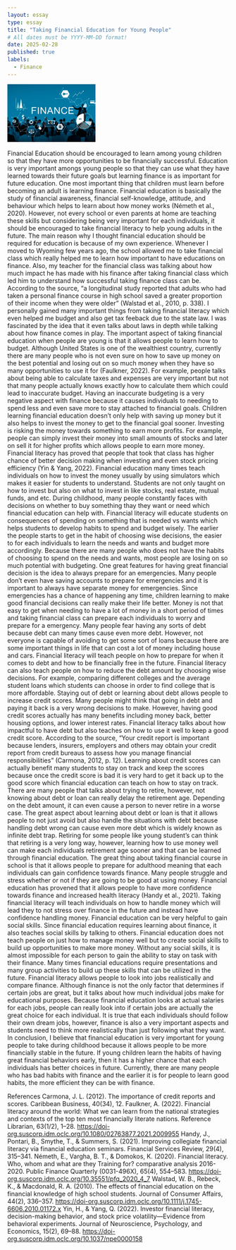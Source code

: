 ```yaml
---
layout: essay
type: essay
title: "Taking Financial Education for Young People"
# All dates must be YYYY-MM-DD format!
date: 2025-02-28
published: true
labels:
  - Finance
---
```


<img width="200px" class="Finance" src="../img/finance.jpg">

Financial Education should be encouraged to learn among young children so that they have more opportunities to be financially successful. Education is very important amongs young people so that they can use what they have learned towards their future goals but learning finance is as important for future education. One most  important thing that children must learn before becoming an adult is learning finance. Financial education is basically the study of financial awareness, financial self-knowledge, attitude, and behaviour which helps to learn about how money works (Németh et al., 2020). However, not every school or even parents at home are teaching these skills but considering being very important for each individuals, it should be encouraged to take financial literacy to help young adults in the future. 
The main reason why I thought financial education should be required for education is because of my own experience. Whenever I moved to Wyoming few years ago, the school allowed me to take financial class which really helped me to learn how important to have educations on finance. Also, my teacher for the financial class was talking about how much impact he has made with his finance after taking financial class which led him to understand how successful taking finance class can be. According to the source,  “a longitudinal study reported that adults who had taken a personal finance course in high school saved a greater proportion of their income when they were older” (Walstad et al., 2010, p. 338). I personally gained many important things from taking financial literacy which even helped me budget and also get tax feeback due to the state law. I was fascinated by the idea that it even talks about laws in depth while talking about how finance comes in play. 
The important aspect of taking financial education when people are young is that it allows people to learn how to budget. Although United States is one of the wealthiest country, currently there are many people who is not even sure on how to save up money on the best potential and losing out on so much money when they have so many opportunities to use it for (Faulkner, 2022). For example, people talks about being able to calculate taxes and expenses are very important but not that many people actually knows exactly how to calculate them which could lead to inaccurate budget. Having an inaccurate budgeting is a very negative aspect with finance because it causes individuals to needing to spend less and even save more to stay attached to financial goals. 
Children learning financial education doesn’t only help with saving up money but it also helps to invest the money to get to the financial goal sooner. Investing is risking the money towards something to earn more profits. For example, people can simply invest their money into small amounts of stocks and later on sell it for higher profits which allows people to earn more money. Financial literacy has proved that people that took that class has higher chance of better decision making when investing and even stock pricing efficiency (Yin & Yang, 2022). Financial education many times teach individuals on how to invest the money usually by using simulators which makes it easier for students to understand. Students are not only taught on how to invest but also on what to invest in like stocks, real estate, mutual funds, and etc. 
During childhood, many people constantly faces with decisions on whether to buy something thay they want or need which financial education can help with. Financial literacy will educate students on consequences of spending on something that is needed vs wants which helps students to develop habits to spend and budget wisely. The earlier the people starts to get in the habit of choosing wise decisions, the easier to for each individuals to learn the needs and wants and budget more accordingly. Because there are many people who does not have the habits of choosing to spend on the needs and wants, most people are losing on so much potential with budgeting. 
One great features for having great financial decision is the idea to always prepare for an emergencies. Many people don’t even have saving accounts to prepare for emergencies and it is important to always have separate money for emergencies. Since emergencies has a chance of happening any time, children learning to make good financial decisions can really make their life better. Money is not that easy to get when needing to have a lot of money in a short period of times and taking financial class can prepare each individuals to worry and prepare for a emergency. 
Many people fear having any sorts of debt because debt can many times cause even more debt. However, not everyone is capable of avoiding to get some sort of loans because there are some important things in life that can cost a lot of money including house and cars. Financial literacy will teach people on how to prepare for when it comes to debt and how to be financially free in the future. Financial literacy can also teach people on how to reduce the debt amount by choosing wise decisions. For example, comparing different colleges and the average student loans which students can choose in order to find college that is more affordable. 
Staying out of debt or learning about debt allows people to increase credit scores. Many people might think that going in debt and paying it back is a very wrong decisions to make. However, having good credit scores actually has many benefits including money back, better housing options, and lower interest rates. Financial literacy talks about how impactful to have debt but also teaches on how to use it well to keep a good credit score. According to the source, “Your credit report is important because lenders, insurers, employers and others may obtain your credit report from credit bureaus to assess how you manage financial responsibilities” (Carmona, 2012, p. 12).   Learning about credit scores can actually benefit many students to stay on track and keep the scores because once the credit score is bad it is very hard to get it back up to the good score which financial education can teach on how to stay on track. 
There are many people that talks about trying to retire, however, not knowing about debt or loan can really delay the retirement age. Depending on the debt amount, it can even cause a person to never retire in a worse case. The great aspect about learning about debt or loan is that it allows people to not just avoid but also handle the situations with debt because handling debt wrong can cause even more debt which is widely known as infinite debt trap. Retiring for some people like young student’s can think that retiring is a very long way, however, learning how to use money well can make each individuals retirement age sooner and that can be learned through financial education.
The great thing about taking financial course in school is that it allows people to prepare for adulthood meaning that each individuals can gain confidence towards finance. Many people struggle and stress whether or not if they are going to be good at using money. Financial education has provened that it allows people to have more confidence towards finance and increased health literacy (Handy et al., 2021). Taking financial literacy will teach individuals on how to handle money which will lead they to not stress over finance in the future and instead have confidence handling money. 
Financial education can be very helpful to gain social skills. Since financial education requires learning about finance, it also teaches social skills by talking to others. Financial education does not teach people on just how to manage money well but to create social skills to build up opportunities to make more money. Without any social skills, it is almost impossible for each person to gain the ability to stay on task with their finance. Many times financial educations require presentations and many group activities to build up these skills that can be utilized in the future. 
Financial literacy allows people to look into jobs realistically and compare finance. Although finance is not the only factor that determines if certain jobs are great, but it talks about how much individual jobs make for educational purposes. Because financial education looks at actual salaries for each jobs, people can really look into if certain jobs are actually the great choice for each individual. It is true that each individuals should follow their own dream jobs, however, finance is also a very important aspects and students need to think more realistically than just following what they want. 
In conclusion, I believe that financial education is very important for young people to take during childhood because it allows people to be more financially stable in the future. If young children learn the habits of having great financial behaviors early, then it has a higher chance that each individuals has better choices in future. Currently, there are many people who has bad habits with finance and the earlier it is for people to learn good habits, the more efficient they can be with finance. 

References
Carmona, J. L. (2012). The importance of credit reports and scores. Caribbean Business, 40(34), 12.
Faulkner, A. (2022). Financial literacy around the world: What we can learn from the national strategies and contexts of the top ten most financially literate nations. Reference Librarian, 63(1/2), 1–28. https://doi-org.suscorp.idm.oclc.org/10.1080/02763877.2021.2009955
Handy, J., Pontari, B., Smythe, T., & Summers, S. (2021). Improving collegiate financial literacy via financial education seminars. Financial Services Review, 29(4), 315–341.
Németh, E., Vargha, B. T., & Domokos, K. (2020). Financial literacy. Who, whom and what are they Training for? comparative analysis 2016-2020. Public Finance Quarterly (0031-496X), 65(4), 554–583. https://doi-org.suscorp.idm.oclc.org/10.35551/pfq_2020_4_7
Walstad, W. B., Rebeck, K., & Macdonald, R. A. (2010). The effects of financial education on the financial knowledge of high school students. Journal of Consumer Affairs, 44(2), 336–357. https://doi-org.suscorp.idm.oclc.org/10.1111/j.1745-6606.2010.01172.x
Yin, H., & Yang, Q. (2022). Investor financial literacy, decision-making behavior, and stock price volatility—Evidence from behavioral experiments. Journal of Neuroscience, Psychology, and Economics, 15(2), 69–88. https://doi-org.suscorp.idm.oclc.org/10.1037/npe0000158

